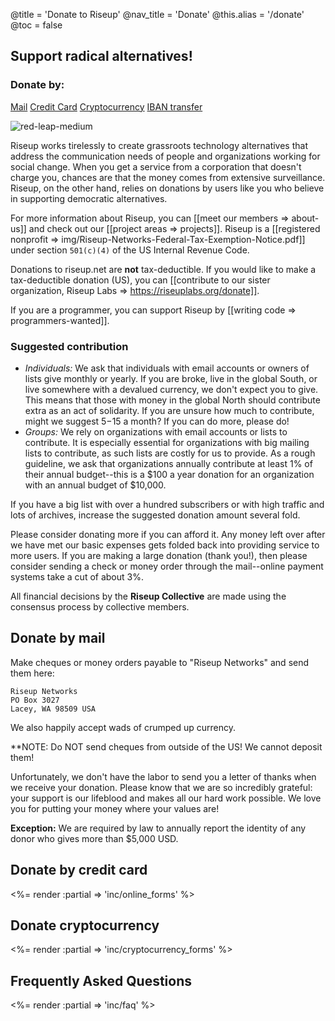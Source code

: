 @title = 'Donate to Riseup'
@nav_title = 'Donate'
@this.alias = '/donate'
@toc = false

## Support radical alternatives!

### Donate by:

<a class="btn btn-default" href="#donate-by-mail">Mail</a> <a class="btn btn-default" href="#donate-by-credit-card">Credit Card</a> <a class="btn btn-default" href="#donate-cryptocurrency">Cryptocurrency</a> <a class="btn btn-default" href="#donate-by-iban-transfer">IBAN transfer</a>

<p class="pull-right"><img class="image-right" src="img/red-leap-medium.jpg" alt="red-leap-medium"></p>

Riseup works tirelessly to create grassroots technology alternatives that address the communication needs of people and organizations working for social change. When you get a service from a corporation that doesn't charge you, chances are that the money comes from extensive surveillance. Riseup, on the other hand, relies on donations by users like you who believe in supporting democratic alternatives.

For more information about Riseup, you can [[meet our members => about-us]] and check out our [[project areas => projects]]. Riseup is a [[registered nonprofit => img/Riseup-Networks-Federal-Tax-Exemption-Notice.pdf]] under section `501(c)(4)` of the US Internal Revenue Code.

Donations to riseup.net are **not** tax-deductible. If you would like to make a tax-deductible donation (US), you can [[contribute to our sister organization, Riseup Labs => https://riseuplabs.org/donate]].

If you are a programmer, you can support Riseup by [[writing code => programmers-wanted]].

### Suggested contribution

* *Individuals:* We ask that individuals with email accounts or owners of lists give monthly or yearly. If you are broke, live in the global South, or live somewhere with a devalued currency, we don't expect you to give. This means that those with money in the global North should contribute extra as an act of solidarity. If you are unsure how much to contribute, might we suggest $5-$15 a month? If you can do more, please do!
* *Groups:* We rely on organizations with email accounts or lists to contribute. It is especially essential for organizations with big mailing lists to contribute, as such lists are costly for us to provide. As a rough guideline, we ask that organizations annually contribute at least 1% of their annual budget--this is a $100 a year donation for an organization with an annual budget of $10,000.

If you have a big list with over a hundred subscribers or with high traffic and lots of archives, increase the suggested donation amount several fold.

Please consider donating more if you can afford it. Any money left over after we have met our basic expenses gets folded back into providing service to more users. If you are making a large donation (thank you!), then please consider sending a check or money order through the mail--online payment systems take a cut of about 3%.

All financial decisions by the **Riseup Collective** are made using the consensus process by collective members.


## Donate by mail

Make cheques or money orders payable to "Riseup Networks" and send them here:

	Riseup Networks
	PO Box 3027
	Lacey, WA 98509 USA

We also happily accept wads of crumped up currency.

**NOTE: Do NOT send cheques from outside of the US! We cannot deposit them!

Unfortunately, we don't have the labor to send you a letter of thanks when we receive your donation. Please know that we are so incredibly grateful: your support is our lifeblood and makes all our hard work possible. We love you for putting your money where your values are! 

**Exception:** We are required by law to annually report the identity of any donor who gives more than $5,000 USD.

## Donate by credit card

<%= render :partial => 'inc/online_forms' %>

## Donate cryptocurrency

<%= render :partial => 'inc/cryptocurrency_forms' %>

## Frequently Asked Questions

<%= render :partial => 'inc/faq' %>
